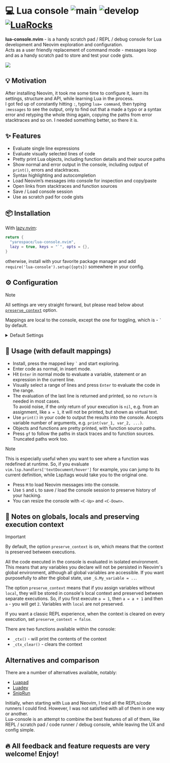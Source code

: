 # 💻 Lua console ![main](https://github.com/yarospace/lua-console.nvim/actions/workflows/test_main.yml/badge.svg?branch=main) ![develop](https://github.com/yarospace/lua-console.nvim/actions/workflows/test_develop.yml/badge.svg?branch=develop) [![LuaRocks](https://img.shields.io/luarocks/v/YaroSpace/lua-console.nvim?logo=lua&color=purple)](https://luarocks.org/modules/YaroSpace/lua-console.nvim)

**lua-console.nvim** - is a handy scratch pad / REPL / debug console for Lua development and Neovim exploration and configuration.  
Acts as a user friendly replacement of command mode - messages loop and as a handy scratch pad to store and test your code gists.

<img src="doc/demo.gif">

## 💡 Motivation

After installing Neovim, it took me some time to configure it, learn its settings, structure and API, while learning Lua in the process.  
I got fed up of constantly hitting `:`, typing `lua= command`, then typing `:messages` to see the output, only to find out that a made a typo or a 
syntax error and retyping the whole thing again, copying the paths from error stacktraces and so on.  I needed something better, so there it is.

## ✨ Features

- Evaluate single line expressions
- Evaluate visually selected lines of code
- Pretty print Lua objects, including function details and their source paths
- Show normal and error output in the console, including output of `print()`, errors and stacktraces. 
- Syntax highlighting and autocompletion
- Load Neovim’s messages into console for inspection and copy/paste
- Open links from stacktraces and function sources
- Save / Load console session
- Use as scratch pad for code gists


## 📦 Installation

With [lazy.nvim](https://github.com/folke/lazy.nvim):

```lua
return {
  "yarospace/lua-console.nvim",
  lazy = true, keys = "`", opts = {},
}
```
otherwise, install with your favorite package manager and add
`require('lua-console').setup({opts})` somewhere in your config.


## ⚙️  Configuration

> [!NOTE]
> All settings are very straight forward, but please read below about [`preserve_context`](#-notes-on-globals-locals-and-preserving-execution-context) option.

Mappings are local to the console, except the one for toggling, which is - `` ` `` by default.

<details><summary>Default Settings</summary>

<!-- config:start -->

```lua
opts = {
  buffer = {
    prepend_result_with = '=> ',
    save_path = vim.fn.stdpath('state') .. '/lua-console.lua',
    load_on_start = true, -- load saved session on first entry
    preserve_context = true -- preserve context between executions
  },
  window = {
    border = 'double',  -- single|double|rounded
    height = 0.6, -- percentage of main window
  },
  mappings = {
    toggle = '`',
    quit = 'q',
    eval = '<CR>',
    clear = 'C',
    messages = 'M',
    save = 'S',
    load = 'L',
    resize_up = '<C-Up>',
    resize_down = '<C-Down>',
    help = '?'
  }
}
```
<!-- config:end -->

</details>


## 🚀 Usage (with default mappings)

- Install, press the mapped key `` ` `` and start exploring. 
- Enter code as normal, in insert mode.
- Hit `Enter` in normal mode to evaluate a variable, statement or an expression in the current line. 
- Visually select a range of lines and press `Enter` to evaluate the code in the range. 
- The evaluation of the last line is returned and printed, so no `return` is needed in most cases.  
  To avoid noise, if the only return of your execution is `nil`, e.g. from an assignment, like `a = 1`, it will not be printed, but shown as virtual text.
- Use `print()` in your code to output the results into the console.  Accepts variable number of arguments, e.g. `print(var_1, var_2, ...)`.
- Objects and functions are pretty printed, with function source paths.
- Press `gf` to follow the paths in stack traces and to function sources. Truncated paths work too.

> [!NOTE]
> This is especially useful when you want to see where a function was redefined at runtime.  So, if you evaluate `vim.lsp.handlers['textDocument/hover']` for 
  example, you can jump to its current definition, while Lsp/tags would take you to the original one.

- Press `M` to load Neovim messages into the console. 
- Use `S` and `L` to save / load the console session to preserve history of your hacking. 
- You can resize the console with `<C-Up>` and `<C-Down>`.


## 📓 Notes on globals, locals and preserving execution context

> [!IMPORTANT]
> By default, the option `preserve_context` is on, which means that the context is preserved between executions. 

All the code executed in the console is evaluated in isolated environment.  This means that any variables you declare will not be persisted in Neovim's global 
environment, although all global variables are accessible.  If you want purposefully to alter the global state, use `_G.My_variable = ..`.

The option `preserve_context` means that if you assign variables without `local`, they will be stored in console's local context and preserved between separate executions. 
So, if you first execute `a = 1`, then `a = a + 1` and then `a` - you will get `2`. Variables with `local` are not preserved.  

If you want a classic REPL experience, when the context is cleared on every execution, set `preserve_context = false`.

There are two functions available within the console:

- `_ctx()` - will print the contents of the context
- `_ctx_clear()` - clears the context


## Alternatives and comparison

There are a number of alternatives available, notably:

- [Luapad](https://github.com/rafcamlet/nvim-luapad)
- [Luadev](https://github.com/bfredl/nvim-luadev)
- [SnipRun](https://github.com/michaelb/sniprun)

Initially, when starting with Lua and Neovim, I tried all the REPLs/code runners I could find.  However, I was not satisfied with all of them in one way or another.  
Lua-console is an attempt to combine the best features of all of them, like REPL / scratch pad / code runner / debug console, while leaving the UX and config simple.


## 🔥 All feedback and feature requests are very welcome!  Enjoy!
